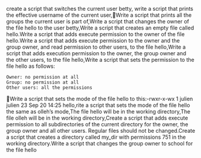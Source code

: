 create a script that switches the current user betty, write a script that prints the effective username of the current user,Write a script that prints all the groups the current user is part of,Write a script that changes the owner of the file hello to the user betty,Write a script that creates an empty file called hello.Write a script that adds execute permission to the owner of the file hello.Write a script that adds execute permission to the owner and the group owner, and read permission to other users, to the file hello,Write a script that adds execution permission to the owner, the group owner and the other users, to the file hello,Write a script that sets the permission to the file hello as follows:

    Owner: no permission at all
    Group: no permission at all
    Other users: all the permissions
Write a script that sets the mode of the file hello to this:-rwxr-x-wx 1 julien julien 23 Sep 20 14:25 hello,rite a script that sets the mode of the file hello the same as olleh’s mode,The file hello will be in the working directory,The file olleh will be in the working directory,Create a script that adds execute permission to all subdirectories of the current directory for the owner, the group owner and all other users. Regular files should not be changed.Create a script that creates a directory called my_dir with permissions 751 in the working directory.Write a script that changes the group owner to school for the file hello
